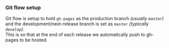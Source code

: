 ### Git flow setup
Git flow is setup to hold `gh-pages` as the production branch *(usually `master`)* and the development/next-release branch is set as `master` *(typically `develop`)*. <br>
This is so that at the end of each release we automatically push to gh-pages to be hosted.
